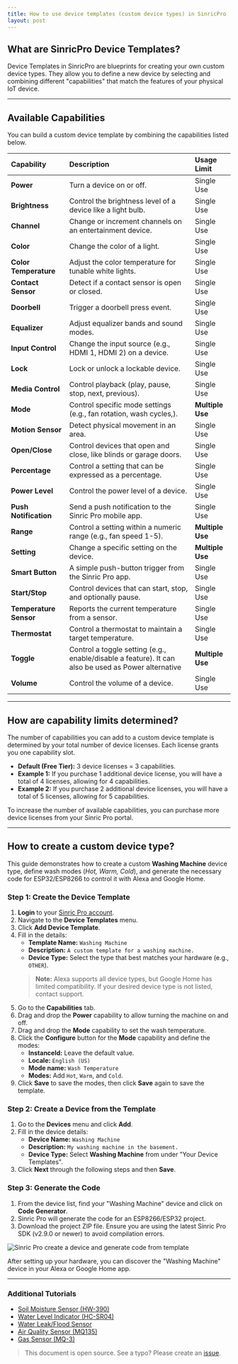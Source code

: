```yaml
---
title: How to use device templates (custom device types) in SinricPro
layout: post
---
```


## What are SinricPro Device Templates?

Device Templates in SinricPro are blueprints for creating your own custom device types. They allow you to define a new device by selecting and combining different "capabilities" that match the features of your physical IoT device.

---

## Available Capabilities

You can build a custom device template by combining the capabilities listed below.

| Capability | Description | Usage Limit |
| :--- | :--- | :--- |
| **Power** | Turn a device on or off. | Single Use |
| **Brightness** | Control the brightness level of a device like a light bulb. | Single Use |
| **Channel** | Change or increment channels on an entertainment device. | Single Use |
| **Color** | Change the color of a light. | Single Use |
| **Color Temperature** | Adjust the color temperature for tunable white lights. | Single Use |
| **Contact Sensor** | Detect if a contact sensor is open or closed. | Single Use |
| **Doorbell** | Trigger a doorbell press event. | Single Use |
| **Equalizer** | Adjust equalizer bands and sound modes. | Single Use |
| **Input Control** | Change the input source (e.g., HDMI 1, HDMI 2) on a device. | Single Use |
| **Lock** | Lock or unlock a lockable device. | Single Use |
| **Media Control** | Control playback (play, pause, stop, next, previous). | Single Use |
| **Mode** | Control specific mode settings (e.g., fan rotation, wash cycles,). | **Multiple Use** |
| **Motion Sensor** | Detect physical movement in an area. | Single Use |
| **Open/Close** | Control devices that open and close, like blinds or garage doors. | Single Use |
| **Percentage** | Control a setting that can be expressed as a percentage. | Single Use |
| **Power Level** | Control the power level of a device. | Single Use |
| **Push Notification** | Send a push notification to the Sinric Pro mobile app. | Single Use |
| **Range** | Control a setting within a numeric range (e.g., fan speed 1-5). | **Multiple Use** |
| **Setting** | Change a specific setting on the device. | **Multiple Use** |
| **Smart Button** | A simple push-button trigger from the Sinric Pro app. | Single Use |
| **Start/Stop** | Control devices that can start, stop, and optionally pause. | Single Use |
| **Temperature Sensor** | Reports the current temperature from a sensor. | Single Use |
| **Thermostat** | Control a thermostat to maintain a target temperature. | Single Use |
| **Toggle** | Control a toggle setting (e.g., enable/disable a feature). It can also be used as Power alternative | **Multiple Use** |
| **Volume** | Control the volume of a device. | Single Use |

---

## How are capability limits determined?

The number of capabilities you can add to a custom device template is determined by your total number of device licenses. Each license grants you one capability slot.

*   **Default (Free Tier):** 3 device licenses = 3 capabilities.
*   **Example 1:** If you purchase 1 additional device license, you will have a total of 4 licenses, allowing for 4 capabilities.
*   **Example 2:** If you purchase 2 additional device licenses, you will have a total of 5 licenses, allowing for 5 capabilities.

To increase the number of available capabilities, you can purchase more device licenses from your Sinric Pro portal.

---

## How to create a custom device type?

This guide demonstrates how to create a custom **Washing Machine** device type, define wash modes (*Hot, Warm, Cold*), and generate the necessary code for ESP32/ESP8266 to control it with Alexa and Google Home.

### Step 1: Create the Device Template

1.  **Login** to your [Sinric Pro account](http://portal.sinric.pro).
2.  Navigate to the **Device Templates** menu.
3.  Click **Add Device Template**.
4.  Fill in the details:
    *   **Template Name:** `Washing Machine`
    *   **Description:** `A custom template for a washing machine.`
    *   **Device Type:** Select the type that best matches your hardware (e.g., `OTHER`).
    > **Note:** Alexa supports all device types, but Google Home has limited compatibility. If your desired device type is not listed, contact support.
5.  Go to the **Capabilities** tab.
6.  Drag and drop the **Power** capability to allow turning the machine on and off.
7.  Drag and drop the **Mode** capability to set the wash temperature.
8.  Click the **Configure** button for the **Mode** capability and define the modes:
    *   **InstanceId:** Leave the default value.
    *   **Locale:** `English (US)`
    *   **Mode name:** `Wash Temperature`
    *   **Modes:** Add `Hot`, `Warm`, and `Cold`.
9.  Click **Save** to save the modes, then click **Save** again to save the template.

### Step 2: Create a Device from the Template

1.  Go to the **Devices** menu and click **Add**.
2.  Fill in the device details:
    *   **Device Name:** `Washing Machine`
    *   **Description:** `My washing machine in the basement.`
    *   **Device Type:** Select **Washing Machine** from under "Your Device Templates".
3.  Click **Next** through the following steps and then **Save**.

### Step 3: Generate the Code

1.  From the device list, find your "Washing Machine" device and click on **Code Generator**.
2.  Sinric Pro will generate the code for an ESP8266/ESP32 project.
3.  Download the project ZIP file. Ensure you are using the latest Sinric Pro SDK (v2.9.0 or newer) to avoid compilation errors.

![Sinric Pro create a device and generate code from template](https://help.sinric.pro/public/img/create-device-template-and-generate-code.gif)

After setting up your hardware, you can discover the "Washing Machine" device in your Alexa or Google Home app.

---
### Additional Tutorials
*   [Soil Moisture Sensor (HW-390)](https://help.sinric.pro/pages/tutorials/custom-device-types/capacitive-soil-moisture-sensor/HW-390.html)
*   [Water Level Indicator (HC-SR04)](https://help.sinric.pro/pages/tutorials/custom-device-types/ultrasonic-sensor/HC-SR04.html)
*   [Water Leak/Flood Sensor](https://help.sinric.pro/pages/tutorials/custom-device-types/water-sensor/flood-leak-rain-sensor.html)
*   [Air Quality Sensor (MQ135)](https://help.sinric.pro/pages/tutorials/air-quality-sensors/mq135.html)
*   [Gas Sensor (MQ-3)](https://help.sinric.pro/pages/tutorials/custom-device-types/alcohol-sensor/MQ-3.html)

> This document is open source. See a typo? Please create an [issue](https://github.com/sinricpro/help-docs).
